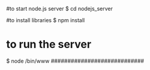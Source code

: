 #to start node.js server
$ cd nodejs_server

#to install libraries
$ npm install

# to run the server
$ node /bin/www
############################
